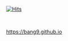 [![Hits](https://hits.seeyoufarm.com/api/count/incr/badge.svg?url=https://github.com/Bang9)](https://hits.seeyoufarm.com)

<br/>

https://bang9.github.io
